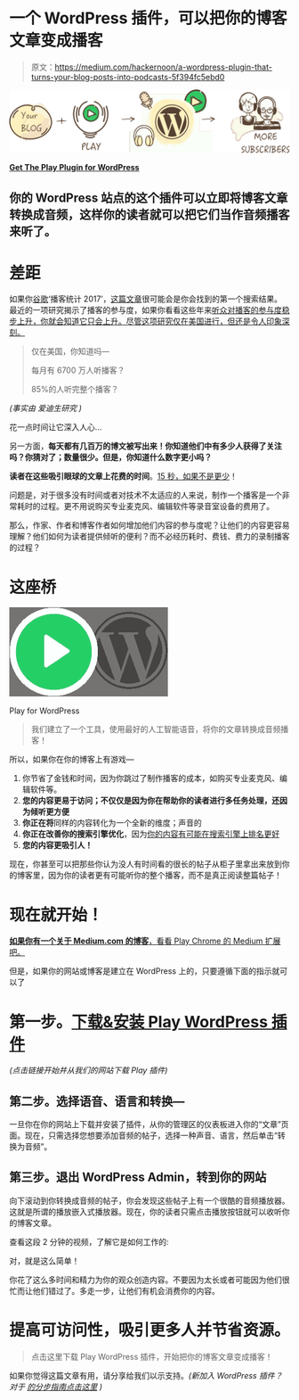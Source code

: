 # 一个 WordPress 插件，可以把你的博客文章变成播客

> 原文：<https://medium.com/hackernoon/a-wordpress-plugin-that-turns-your-blog-posts-into-podcasts-5f394fc5ebd0>

![](img/e52f2a6f539fe81528c55a4c96536b1c.png)

[**Get The Play Plugin for WordPress**](https://goo.gl/Vthn5n)

## 你的 WordPress 站点的这个插件可以立即将博客文章转换成音频，这样你的读者就可以把它们当作音频播客来听了。

# 差距

如果你[谷歌](https://hackernoon.com/tagged/google)‘播客统计 2017’，[这篇文章](http://www.convinceandconvert.com/social-media-measurement/most-important-podcast-statistics/)很可能会是你会找到的第一个搜索结果。最近的一项研究揭示了播客的参与度，如果你看看这些年来[听众对播客的参与度稳步上升，你就会知道它只会上升。尽管这项研究仅在美国进行，但还是令人印象深刻。](https://hackernoon.com/tagged/engagement)

> 仅在美国，你知道吗—
> 
> 每月有 6700 万人听播客？
> 
> 85%的人听完整个播客？

*(事实由* *爱迪生研究* *)*

花一点时间让它深入人心…

另一方面，**每天都有几百万的博文被写出来！你知道他们中有多少人获得了关注吗？你猜对了；数量很少。但是，你知道什么数字更小吗？**

**读者在这些吸引眼球的文章上花费的时间**。[15 秒，如果不是更少](https://blog.bufferapp.com/55-visitors-read-articles-15-seconds-less-focus-attention-not-clicks)！

问题是，对于很多没有时间或者对技术不太适应的人来说，制作一个播客是一个非常耗时的过程。更不用说购买专业麦克风、编辑软件等录音室设备的费用了。

那么，作家、作者和博客作者如何增加他们内容的参与度呢？让他们的内容更容易理解？他们如何为读者提供倾听的便利？而不必经历耗时、费钱、费力的录制播客的过程？

# 这座桥

![](img/5d97de88d6dcd651abf695cd7d6d1689.png)

Play for WordPress

> 我们建立了一个工具，使用最好的人工智能语音，将你的文章转换成音频播客！

所以，如果你在你的博客上有游戏—

1.  你节省了金钱和时间，因为你跳过了制作播客的成本，如购买专业麦克风、编辑软件等。
2.  **您的内容更易于访问；不仅仅是因为你在帮助你的读者进行多任务处理，还因为倾听更方便**
3.  **你正在将**同样的内容转化为一个全新的维度；声音的
4.  **你正在改善你的搜索引擎优化**，因为[你的内容有可能在搜索引擎上排名更好](https://www.quora.com/Does-repurposing-my-best-blog-articles-into-video-audio-via-video-audio-sharing-sites-hurt-my-SEO-Considered-duplicate-content)
5.  **您的内容更吸引人！**

现在，你甚至可以把那些你认为没人有时间看的很长的帖子从柜子里拿出来放到你的博客里，因为你的读者更有可能听你的整个播客，而不是真正阅读整篇帖子！

# 现在就开始！

[**如果你有一个关于 Medium.com 的博客**，看看 Play Chrome 的 Medium 扩展吧。](https://play.ht/extension/?utm_source=medium&utm_medium=article&utm_campaign=cta-for-cx-on-wp-article-hackernoon)

但是，如果你的网站或博客是建立在 WordPress 上的，只要遵循下面的指示就可以了

# 第一步。[下载&安装 Play WordPress 插件](https://goo.gl/hZ8xKM)

*(点击链接开始并从我们的网站下载 Play 插件)*

## 第二步。选择语音、语言和转换—

一旦你在你的网站上下载并安装了插件，从你的管理区的仪表板进入你的“文章”页面。现在，只需选择您想要添加音频的帖子，选择一种声音、语言，然后单击“转换为音频”。

## 第三步。退出 WordPress Admin，转到你的网站

向下滚动到你转换成音频的帖子，你会发现这些帖子上有一个很酷的音频播放器。这就是所谓的播放嵌入式播放器。现在，你的读者只需点击播放按钮就可以收听你的博客文章。

查看这段 2 分钟的视频，了解它是如何工作的:

对，就是这么简单！

你花了这么多时间和精力为你的观众创造内容。不要因为太长或者可能因为他们很忙而让他们错过了。多走一步，让他们有机会消费你的内容。

# 提高可访问性，吸引更多人并节省资源。

> 点击这里下载 Play WordPress 插件，开始把你的博客文章变成播客！

如果你觉得这篇文章有用，请分享给我们以示支持。*(新加入 WordPress 插件？对于* [*的分步指南点击这里*](/play-for-web/how-to-turn-your-wordpress-blog-posts-into-podcasts-1f9ce311ec6a) *)*